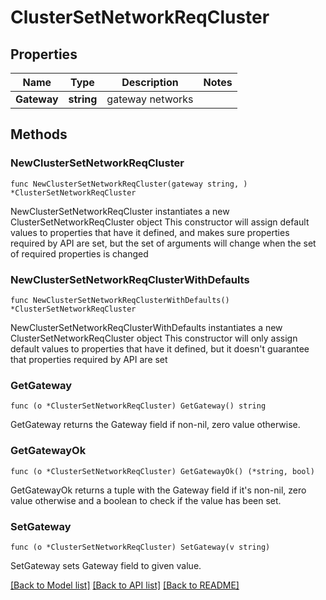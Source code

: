 # ClusterSetNetworkReqCluster

## Properties

Name | Type | Description | Notes
------------ | ------------- | ------------- | -------------
**Gateway** | **string** | gateway networks | 

## Methods

### NewClusterSetNetworkReqCluster

`func NewClusterSetNetworkReqCluster(gateway string, ) *ClusterSetNetworkReqCluster`

NewClusterSetNetworkReqCluster instantiates a new ClusterSetNetworkReqCluster object
This constructor will assign default values to properties that have it defined,
and makes sure properties required by API are set, but the set of arguments
will change when the set of required properties is changed

### NewClusterSetNetworkReqClusterWithDefaults

`func NewClusterSetNetworkReqClusterWithDefaults() *ClusterSetNetworkReqCluster`

NewClusterSetNetworkReqClusterWithDefaults instantiates a new ClusterSetNetworkReqCluster object
This constructor will only assign default values to properties that have it defined,
but it doesn't guarantee that properties required by API are set

### GetGateway

`func (o *ClusterSetNetworkReqCluster) GetGateway() string`

GetGateway returns the Gateway field if non-nil, zero value otherwise.

### GetGatewayOk

`func (o *ClusterSetNetworkReqCluster) GetGatewayOk() (*string, bool)`

GetGatewayOk returns a tuple with the Gateway field if it's non-nil, zero value otherwise
and a boolean to check if the value has been set.

### SetGateway

`func (o *ClusterSetNetworkReqCluster) SetGateway(v string)`

SetGateway sets Gateway field to given value.



[[Back to Model list]](../README.md#documentation-for-models) [[Back to API list]](../README.md#documentation-for-api-endpoints) [[Back to README]](../README.md)



